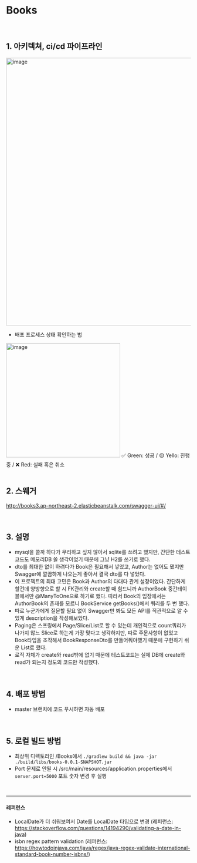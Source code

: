 # Books
<br>

## 1. 아키텍쳐, ci/cd 파이프라인
<img width="729" alt="image" src="https://user-images.githubusercontent.com/81916648/189662379-75087303-66c4-468b-8da7-5bb44ac9e8d7.png">

- 배포 프로세스 상태 확인하는 법
<img width="311" alt="image" src="https://user-images.githubusercontent.com/81916648/189677990-2f0b3fde-e015-4842-983f-a49e0a97012a.png">
✅ Green: 성공 / 🟡 Yello: 진행중 / ❌ Red: 실패 혹은 취소 
<br>
<br>

## 2. 스웨거
http://books3.ap-northeast-2.elasticbeanstalk.com/swagger-ui/#/

<br>

## 3. 설명

- mysql을 쓸까 하다가 무리하고 싶지 않아서 sqlite를 쓰려고 했지만, 간단한 테스트코드도 메모리DB 쓸 생각이었기 때문에 그냥 H2를 쓰기로 했다.
- dto를 최대한 없이 하려다가 Book은 필요해서 넣었고, Author는 없어도 됐지만 Swagger에 깔끔하게 나오는게 좋아서 결국 dto를 다 넣었다.
- 이 프로젝트의 최대 고민은 Book과 Author의 다대다 관계 설정이었다. 간단하게 할건데 양방향으로 할 시 FK관리와 create할 때 힘드니까 AuthorBook 중간테이블에서만 @ManyToOne으로 하기로 했다. 따라서 Book의 입장에서는 AuthorBook의 존재를 모르니 BookService getBooks()에서 쿼리를 두 번 했다.
- 따로 누군가에게 질문할 필요 없이 Swagger만 봐도 모든 API를 직관적으로 알 수 있게 description을 작성해보았다.
- Paging은 스프링에서 Page/Slice/List로 할 수 있는데 개인적으로 count쿼리가 나가지 않느 Slice로 하는게 가장 맞다고 생각하지만, 따로 주문사항이 없었고 Book타입을 조작해서 BookResponseDto를 만들어줘야했기 때문에 구현하기 쉬운 List로 했다.
- 로직 자체가 create와 read밖에 없기 때문에 테스트코드는 실제 DB에 create와 read가 되는지 정도의 코드만 작성했다.
<br>

## 4. 배포 방법
- master 브랜치에 코드 푸시하면 자동 배포
<br>

## 5. 로컬 빌드 방법
- 최상위 디렉토리인 /Books에서 `./gradlew build && java -jar ./build/libs/books-0.0.1-SNAPSHOT.jar`
- Port 문제로 안될 시 /src/main/resources/application.properties에서 `server.port=5000` 포트 숫자 변경 후 실행
<br>

<hr>

#### 레퍼런스
- LocalDate가 더 쉬워보여서 Date를 LocalDate 타입으로 변경 (레퍼런스: https://stackoverflow.com/questions/14194290/validating-a-date-in-java)
- isbn regex pattern validation (레퍼런스: https://howtodoinjava.com/java/regex/java-regex-validate-international-standard-book-number-isbns/)
